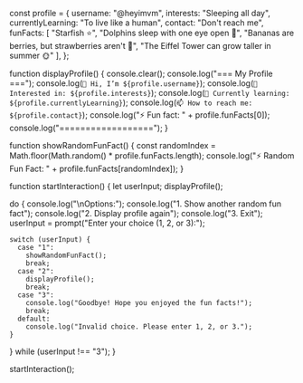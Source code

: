 
const profile = {
  username: "@heyimvm",
  interests: "Sleeping all day",
  currentlyLearning: "To live like a human",
  contact: "Don't reach me",
  funFacts: [
    "Starfish ⭐",
    "Dolphins sleep with one eye open 🐬",
    "Bananas are berries, but strawberries aren't 🍌",
    "The Eiffel Tower can grow taller in summer 🌞"
  ],
};

function displayProfile() {
  console.clear(); 
  console.log("=== My Profile ===");
  console.log(`👋 Hi, I’m ${profile.username}`);
  console.log(`👀 Interested in: ${profile.interests}`);
  console.log(`🌱 Currently learning: ${profile.currentlyLearning}`);
  console.log(`📫 How to reach me: ${profile.contact}`);
  console.log("⚡ Fun fact: " + profile.funFacts[0]);
  console.log("==================");
}

function showRandomFunFact() {
  const randomIndex = Math.floor(Math.random() * profile.funFacts.length);
  console.log("⚡ Random Fun Fact: " + profile.funFacts[randomIndex]);
}


function startInteraction() {
  let userInput;
  displayProfile();

  do {
    console.log("\nOptions:");
    console.log("1. Show another random fun fact");
    console.log("2. Display profile again");
    console.log("3. Exit");
    userInput = prompt("Enter your choice (1, 2, or 3):");

    switch (userInput) {
      case "1":
        showRandomFunFact();
        break;
      case "2":
        displayProfile();
        break;
      case "3":
        console.log("Goodbye! Hope you enjoyed the fun facts!");
        break;
      default:
        console.log("Invalid choice. Please enter 1, 2, or 3.");
    }
  } while (userInput !== "3");
}

startInteraction();
